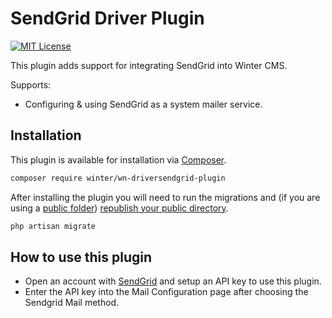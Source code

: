 # SendGrid Driver Plugin

[![MIT License](https://img.shields.io/badge/license-MIT-blue.svg)](https://github.com/wintercms/wn-driversendgrid-plugin/blob/main/LICENSE)

This plugin adds support for integrating SendGrid into Winter CMS.

Supports:
- Configuring & using SendGrid as a system mailer service.

## Installation

This plugin is available for installation via [Composer](http://getcomposer.org/).

```bash
composer require winter/wn-driversendgrid-plugin
```

After installing the plugin you will need to run the migrations and (if you are using a [public folder](https://wintercms.com/docs/develop/docs/setup/configuration#using-a-public-folder)) [republish your public directory](https://wintercms.com/docs/develop/docs/console/setup-maintenance#mirror-public-files).

```bash
php artisan migrate
```

## How to use this plugin

- Open an account with [SendGrid](https://sendgrid.com/) and setup an API key to use this plugin.
- Enter the API key into the Mail Configuration page after choosing the Sendgrid Mail method.
